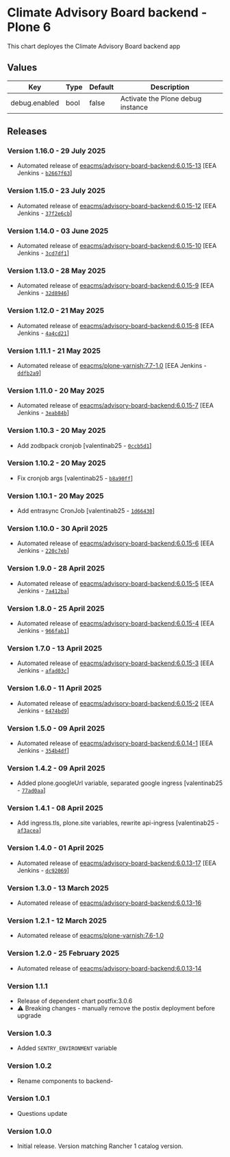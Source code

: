 # Climate Advisory Board backend - Plone 6

This chart deployes the Climate Advisory Board backend app 


## Values

| Key | Type | Default | Description |
|-----|------|---------|-------------|
| debug.enabled | bool | false | Activate the Plone debug instance |

## Releases

### Version 1.16.0 - 29 July 2025
- Automated release of [eeacms/advisory-board-backend:6.0.15-13](https://github.com/eea/advisory-board-backend/releases) [EEA Jenkins - [`b2667f63`](https://github.com/eea/helm-charts/commit/b2667f630be4098852829da258257e0c24975ed3)]

### Version 1.15.0 - 23 July 2025
- Automated release of [eeacms/advisory-board-backend:6.0.15-12](https://github.com/eea/advisory-board-backend/releases) [EEA Jenkins - [`37f2e6cb`](https://github.com/eea/helm-charts/commit/37f2e6cb25a9426d755cae5a8490eb929bc96677)]

### Version 1.14.0 - 03 June 2025
- Automated release of [eeacms/advisory-board-backend:6.0.15-10](https://github.com/eea/advisory-board-backend/releases) [EEA Jenkins - [`3cd7df1`](https://github.com/eea/helm-charts/commit/3cd7df11a6e2f57378d965910401dd47c609a66b)]

### Version 1.13.0 - 28 May 2025
- Automated release of [eeacms/advisory-board-backend:6.0.15-9](https://github.com/eea/advisory-board-backend/releases) [EEA Jenkins - [`32d8946`](https://github.com/eea/helm-charts/commit/32d8946a351960a7fe23a3170c7a43c28fd27188)]

### Version 1.12.0 - 21 May 2025
- Automated release of [eeacms/advisory-board-backend:6.0.15-8](https://github.com/eea/advisory-board-backend/releases) [EEA Jenkins - [`4a4cd21`](https://github.com/eea/helm-charts/commit/4a4cd211a5923f2e205dcce828562afeaeb58c5a)]

### Version 1.11.1 - 21 May 2025
- Automated release of [eeacms/plone-varnish:7.7-1.0](https://github.com/eea/plone-varnish/releases) [EEA Jenkins - [`ddfb2a9`](https://github.com/eea/helm-charts/commit/ddfb2a9924ac131d6a9973b54456a3e9f0b8e98c)]

### Version 1.11.0 - 20 May 2025
- Automated release of [eeacms/advisory-board-backend:6.0.15-7](https://github.com/eea/advisory-board-backend/releases) [EEA Jenkins - [`3eab84b`](https://github.com/eea/helm-charts/commit/3eab84bce7cbb8c41f1990b5958a331a651b0846)]

### Version 1.10.3 - 20 May 2025
- Add zodbpack cronjob [valentinab25 - [`0ccb5d1`](https://github.com/eea/helm-charts/commit/0ccb5d190004a0a3b555ba595f4020bada7aac90)]

### Version 1.10.2 - 20 May 2025
- Fix cronjob args [valentinab25 - [`b8a90ff`](https://github.com/eea/helm-charts/commit/b8a90ff4b92826760cff933751921ec378bcdef9)]

### Version 1.10.1 - 20 May 2025
- Add entrasync CronJob [valentinab25 - [`1d66430`](https://github.com/eea/helm-charts/commit/1d66430e40c481cf4237a5c94b97a787a930dc81)]

### Version 1.10.0 - 30 April 2025
- Automated release of [eeacms/advisory-board-backend:6.0.15-6](https://github.com/eea/advisory-board-backend/releases) [EEA Jenkins - [`220c7eb`](https://github.com/eea/helm-charts/commit/220c7ebed149f6bf5dd112e10c0c2515129e4894)]

### Version 1.9.0 - 28 April 2025
- Automated release of [eeacms/advisory-board-backend:6.0.15-5](https://github.com/eea/advisory-board-backend/releases) [EEA Jenkins - [`7a412ba`](https://github.com/eea/helm-charts/commit/7a412ba6f5691e73557736519082efba26161a71)]

### Version 1.8.0 - 25 April 2025
- Automated release of [eeacms/advisory-board-backend:6.0.15-4](https://github.com/eea/advisory-board-backend/releases) [EEA Jenkins - [`966fab1`](https://github.com/eea/helm-charts/commit/966fab179ce7618f37968fc27582d76ede319bf0)]

### Version 1.7.0 - 13 April 2025
- Automated release of [eeacms/advisory-board-backend:6.0.15-3](https://github.com/eea/advisory-board-backend/releases) [EEA Jenkins - [`afad03c`](https://github.com/eea/helm-charts/commit/afad03c088b6eb266def3beee31aba28906441e2)]

### Version 1.6.0 - 11 April 2025
- Automated release of [eeacms/advisory-board-backend:6.0.15-2](https://github.com/eea/advisory-board-backend/releases) [EEA Jenkins - [`6474bd9`](https://github.com/eea/helm-charts/commit/6474bd97699a064d3bf3492151e4400f638ed8e4)]

### Version 1.5.0 - 09 April 2025
- Automated release of [eeacms/advisory-board-backend:6.0.14-1](https://github.com/eea/advisory-board-backend/releases) [EEA Jenkins - [`354b4df`](https://github.com/eea/helm-charts/commit/354b4dfaaf743ec4349c2907a2f461a4eac13639)]

### Version 1.4.2 - 09 April 2025
- Added plone.googleUrl variable, separated google ingress [valentinab25 - [`77ad0aa`](https://github.com/eea/helm-charts/commit/77ad0aaa595cbfc4fdd538954992b7897af5a3dd)]

### Version 1.4.1 - 08 April 2025
- Add ingress.tls, plone.site variables, rewrite api-ingress [valentinab25 - [`af3acea`](https://github.com/eea/helm-charts/commit/af3acea1f7d28816aa66ed3cf2813bc5962c7597)]

### Version 1.4.0 - 01 April 2025
- Automated release of [eeacms/advisory-board-backend:6.0.13-17](https://github.com/eea/advisory-board-backend/releases) [EEA Jenkins - [`dc92069`](https://github.com/eea/helm-charts/commit/dc920696e09d97e7dd6ba56c1753c6748dbced4f)]

### Version 1.3.0 - 13 March 2025
- Automated release of [eeacms/advisory-board-backend:6.0.13-16](https://github.com/eea/advisory-board-backend/releases)

### Version 1.2.1 - 12 March 2025
- Automated release of [eeacms/plone-varnish:7.6-1.0](https://github.com/eea/plone-varnish/releases)

### Version 1.2.0 - 25 February 2025
- Automated release of [eeacms/advisory-board-backend:6.0.13-14](https://github.com/eea/advisory-board-backend/releases)


### Version 1.1.1
- Release of dependent chart postfix:3.0.6
- :warning: Breaking changes - manually remove the postix deployment before upgrade

### Version 1.0.3
- Added `SENTRY_ENVIRONMENT` variable

### Version 1.0.2
- Rename components to backend- 

### Version 1.0.1
- Questions update

### Version 1.0.0
- Initial release. Version matching Rancher 1 catalog version.

